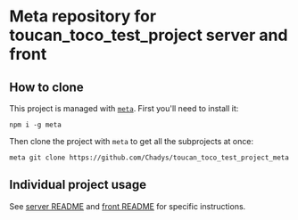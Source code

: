 # Meta repository for toucan_toco_test_project server and front

## How to clone
This project is managed with [`meta`](https://github.com/mateodelnorte/meta).
First you'll need to install it:
```shell script
npm i -g meta
```
Then clone the project with `meta` to get all the subprojects at once:
```shell script
meta git clone https://github.com/Chadys/toucan_toco_test_project_meta
```

## Individual project usage

See [server README](https://github.com/Chadys/toucan_toco_test_project_server)
and [front README](https://github.com/Chadys/toucan_toco_test_project_front)
for specific instructions.